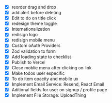 - [x] reorder drag and drop
- [x] add alert before deleting
- [x] Edit to do on title click
- [x] redesign theme toggle
- [x] Internationalization
- [x] redisign logo
- [x] redisign mobile menu
- [x] Custom oAuth Providers
- [x] Zod validation to form
- [x] Add loading state to checklist
- [x] Publish to Vercel
- [x] Close moblie menu after clicking on link
- [x] Make todos user especific
- [x] To do item opacity and mobile ux
- [x] Implement Email Service: Resend, React Email
- [x] Aditional fields for user on signup / profile page
- [x] Implement File Storage: UploadThing
